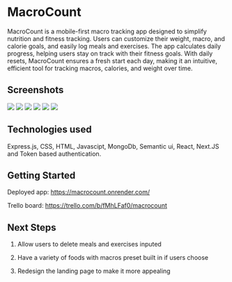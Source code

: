 # MacroCount

MacroCount is a mobile-first macro tracking app designed to simplify nutrition and fitness tracking. Users can customize their weight, macro, and calorie goals, and easily log meals and exercises. The app calculates daily progress, helping users stay on track with their fitness goals. With daily resets, MacroCount ensures a fresh start each day, making it an intuitive, efficient tool for tracking macros, calories, and weight over time.

## Screenshots
<img src="https://i.imgur.com/tooHryW.png">
<img src="https://i.imgur.com/lc3T8CI.png">
<img src="https://i.imgur.com/2cGGZak.png">
<img src="https://i.imgur.com/Mzw8hUb.png">
<img src="https://i.imgur.com/T196qM3.png">
<img src="https://i.imgur.com/5LIq9mF.png">


## Technologies used 
Express.js, CSS, HTML, Javascipt, MongoDb, Semantic ui, React, Next.JS and Token based authentication.

## Getting Started
Deployed app: https://macrocount.onrender.com/


Trello board:
https://trello.com/b/fMhLFaf0/macrocount


## Next Steps 
1. Allow users to delete meals and exercises inputed

2. Have a variety of foods with macros preset built in if users choose

3. Redesign the landing page to make it more appealing